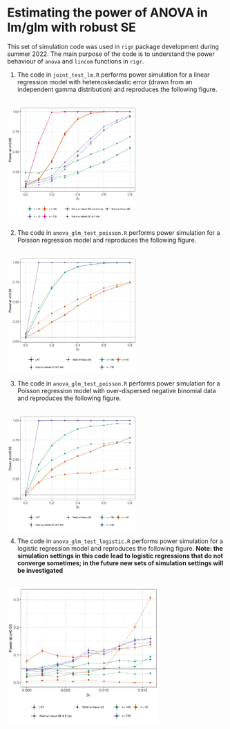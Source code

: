 # Estimating the power of ANOVA in lm/glm with robust SE

This set of simulation code was used in `rigr` package development during summer 2022. The main purpose of the code is to understand the power behaviour of `anova` and `lincom` functions in `rigr`.

1. The code in `joint_test_lm.R` performs power simulation for a linear regression model with hetereoskedastic error (drawn from an independent gamma distribution) and reproduces the following figure.

<br>
<img src="./lm_hetero_anova_power.png" align="center" width="300px"/>
<br>

2. The code in `anova_glm_test_poisson.R` performs power simulation for a Poisson regression model and reproduces the following figure.

<br>
<img src="./glm_poisson_anova_power.png" align="center" width="300px"/>
<br>

3. The code in `anova_glm_test_poisson.R` performs power simulation for a Poisson regression model with over-dispersed negative binomial data and reproduces the following figure.

<br>
<img src="./glm_negbin_rate_anova_power.png" align="center" width="300px"/>
<br>

4. The code in `anova_glm_test_logistic.R` performs power simulation for a logistic regression model and reproduces the following figure. **Note: the simulation settings in this code lead to logistic regressions that do not converge sometimes; in the future new sets of simulation settings will be investigated**

<br>
<img src="./glm_logistic_anova_power.png" align="center" width="350px"/>
<br>
